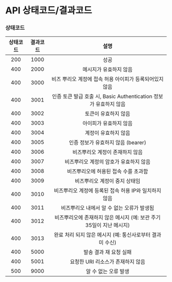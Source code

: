 # API 상태코드/결과코드

### 상태코드

| 상태코드 | 결과코드 |                        설명                       |
| :--: | :--: | :---------------------------------------------: |
|  200 | 1000 |                       성공                        |
|  400 | 2000 |                   메시지가 유효하지 않음                  |
|  400 | 3000 |         비즈 뿌리오 계정에 접속 허용 아이피가 등록되어있지 않음         |
|  400 | 3001 | 인증 토큰 발급 호출 시, Basic Authentication 정보가 유효하지 않음 |
|  400 | 3002 |                   토큰이 유효하지 않음                   |
|  400 | 3003 |                   아이피가 유효하지 않음                  |
|  400 | 3004 |                   계정이 유효하지 않음                   |
|  400 | 3005 |             인증 정보가 유효하지 않음 (bearer)             |
|  400 | 3006 |                비즈뿌리오 계정이 존재하지 않음                |
|  400 | 3007 |              비즈뿌리오 계정의 암호가 유효하지 않음              |
|  400 | 3008 |               비즈뿌리오에 허용된 접속 수를 초과함              |
|  400 | 3009 |                 비즈뿌리오 계정이 중지 상태임                |
|  400 | 3010 |         비즈뿌리오 계정에 등록된 접속 허용 IP와 일치하지 않음         |
|  400 | 3011 |             비즈뿌리오 내에서 알 수 없는 오류가 발생됨            |
|  400 | 3012 |    비즈뿌리오에 존재하지 않은 메시지 (예: 보관 주기 35일이 지난 메시지)    |
|  400 | 3013 |       완료 처리 되지 않은 메시지 (예: 통신사로부터 결과 미 수신)       |
|  400 | 5000 |                  발송 결과 재 요청 실패                  |
|  400 | 5001 |               요청한 URI 리소스가 존재하지 않음              |
|  500 | 9000 |                   알 수 없는 오류 발생                  |

